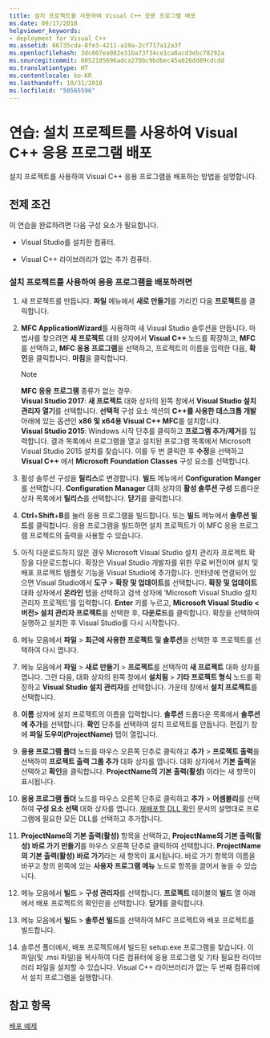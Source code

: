 ```yaml
---
title: 설치 프로젝트를 사용하여 Visual C++ 응용 프로그램 배포
ms.date: 09/17/2018
helpviewer_keywords:
- deployment for Visual C++
ms.assetid: 66735cda-8fe3-4211-a19a-2cf717a12a3f
ms.openlocfilehash: 3dc607ea082e31ba73f34ce1ca8acd3ebc78292a
ms.sourcegitcommit: 6052185696adca270bc9bdbec45a626dd89cdcdd
ms.translationtype: HT
ms.contentlocale: ko-KR
ms.lasthandoff: 10/31/2018
ms.locfileid: "50565596"
---
```

# <a name="walkthrough-deploying-a-visual-c-application-by-using-a-setup-project"></a>연습: 설치 프로젝트를 사용하여 Visual C++ 응용 프로그램 배포

설치 프로젝트를 사용하여 Visual C++ 응용 프로그램을 배포하는 방법을 설명합니다.

## <a name="prerequisites"></a>전제 조건

이 연습을 완료하려면 다음 구성 요소가 필요합니다.

- Visual Studio를 설치한 컴퓨터.

- Visual C++ 라이브러리가 없는 추가 컴퓨터.

### <a name="to-deploy-an-application-by-using-a-setup-project"></a>설치 프로젝트를 사용하여 응용 프로그램을 배포하려면

1. 새 프로젝트를 만듭니다. **파일** 메뉴에서 **새로 만들기**를 가리킨 다음 **프로젝트**를 클릭합니다.

1. **MFC ApplicationWizard**를 사용하여 새 Visual Studio 솔루션을 만듭니다. 마법사를 찾으려면 **새 프로젝트** 대화 상자에서 **Visual C++** 노드를 확장하고, **MFC**를 선택하고, **MFC 응용 프로그램**을 선택하고, 프로젝트의 이름을 입력한 다음, **확인**을 클릭합니다. **마침**을 클릭합니다.

   > [!NOTE]
   > **MFC 응용 프로그램** 종류가 없는 경우:<br/>
   > **Visual Studio 2017**: **새 프로젝트** 대화 상자의 왼쪽 창에서 **Visual Studio 설치 관리자 열기**를 선택합니다. **선택적** 구성 요소 섹션의 **C++를 사용한 데스크톱 개발** 아래에 있는 옵션인 **x86 및 x64용 Visual C++ MFC**를 설치합니다.<br/>
   > **Visual Studio 2015**: Windows 시작 단추를 클릭하고 **프로그램 추가/제거**를 입력합니다. 결과 목록에서 프로그램을 열고 설치된 프로그램 목록에서 Microsoft Visual Studio 2015 설치를 찾습니다. 이를 두 번 클릭한 후 **수정**을 선택하고 **Visual C++** 에서 **Microsoft Foundation Classes** 구성 요소를 선택합니다.

1. 활성 솔루션 구성을 **릴리스**로 변경합니다. **빌드** 메뉴에서 **Configuration Manger**를 선택합니다. **Configuration Manager** 대화 상자의 **활성 솔루션 구성** 드롭다운 상자 목록에서 **릴리스**를 선택합니다. **닫기**를 클릭합니다.

1. **Ctrl**+**Shift**+**B**를 눌러 응용 프로그램을 빌드합니다. 또는 **빌드** 메뉴에서 **솔루션 빌드**를 클릭합니다. 응용 프로그램을 빌드하면 설치 프로젝트가 이 MFC 응용 프로그램 프로젝트의 출력을 사용할 수 있습니다.

1. 아직 다운로드하지 않은 경우 Microsoft Visual Studio 설치 관리자 프로젝트 확장을 다운로드합니다. 확장은 Visual Studio 개발자를 위한 무료 버전이며 설치 및 배포 프로젝트 템플릿 기능을 Visual Studio에 추가합니다. 인터넷에 연결되어 있으면 Visual Studio에서 **도구** >  **확장 및 업데이트**를 선택합니다. **확장 및 업데이트** 대화 상자에서 **온라인** 탭을 선택하고 검색 상자에 ‘Microsoft Visual Studio 설치 관리자 프로젝트’를 입력합니다. **Enter** 키를 누르고, **Microsoft Visual Studio \<버전> 설치 관리자 프로젝트**를 선택한 후, **다운로드**를 클릭합니다. 확장을 선택하여 실행하고 설치한 후 Visual Studio를 다시 시작합니다.

1. 메뉴 모음에서 **파일** > **최근에 사용한 프로젝트 및 솔루션**을 선택한 후 프로젝트를 선택하여 다시 엽니다.

1. 메뉴 모음에서 **파일** > **새로 만들기** > **프로젝트**를 선택하여 **새 프로젝트** 대화 상자를 엽니다. 그런 다음, 대화 상자의 왼쪽 창에서 **설치됨** > **기타 프로젝트 형식** 노드를 확장하고 **Visual Studio 설치 관리자**를 선택합니다. 가운데 창에서 **설치 프로젝트**를 선택합니다.

1. **이름** 상자에 설치 프로젝트의 이름을 입력합니다. **솔루션** 드롭다운 목록에서 **솔루션에 추가**를 선택합니다. **확인** 단추를 선택하여 설치 프로젝트를 만듭니다. 편집기 창에 **파일 도우미(ProjectName)** 탭이 열립니다.

1. **응용 프로그램 폴더** 노드를 마우스 오른쪽 단추로 클릭하고 **추가** > **프로젝트 출력**을 선택하여 **프로젝트 출력 그룹 추가** 대화 상자를 엽니다. 대화 상자에서 **기본 출력**을 선택하고 **확인**을 클릭합니다. **ProjectName의 기본 출력(활성)** 이라는 새 항목이 표시됩니다.

1. **응용 프로그램 폴더** 노드를 마우스 오른쪽 단추로 클릭하고 **추가** > **어셈블리**를 선택하여 **구성 요소 선택** 대화 상자를 엽니다. [재배포할 DLL 확인](determining-which-dlls-to-redistribute.md) 문서의 설명대로 프로그램에 필요한 모든 DLL를 선택하고 추가합니다.

1. **ProjectName의 기본 출력(활성)** 항목을 선택하고, **ProjectName의 기본 출력(활성) 바로 가기 만들기**를 마우스 오른쪽 단추로 클릭하여 선택합니다. **ProjectName의 기본 출력(활성) 바로 가기**라는 새 항목이 표시됩니다. 바로 가기 항목의 이름을 바꾸고 창의 왼쪽에 있는 **사용자 프로그램 메뉴** 노드로 항목을 끌어서 놓을 수 있습니다.

1. 메뉴 모음에서 **빌드** > **구성 관리자**를 선택합니다. **프로젝트** 테이블의 **빌드** 열 아래에서 배포 프로젝트의 확인란을 선택합니다. **닫기**를 클릭합니다.

1. 메뉴 모음에서 **빌드** > **솔루션 빌드**를 선택하여 MFC 프로젝트와 배포 프로젝트를 빌드합니다.

1. 솔루션 폴더에서, 배포 프로젝트에서 빌드된 setup.exe 프로그램을 찾습니다. 이 파일(및 .msi 파일)을 복사하여 다른 컴퓨터에 응용 프로그램 및 기타 필요한 라이브러리 파일을 설치할 수 있습니다. Visual C++ 라이브러리가 없는 두 번째 컴퓨터에서 설치 프로그램을 실행합니다.

## <a name="see-also"></a>참고 항목

[배포 예제](deployment-examples.md)<br/>
